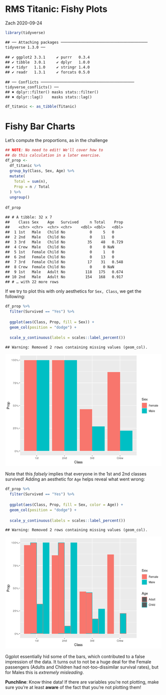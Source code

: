 RMS Titanic: Fishy Plots
================
Zach
2020-09-24

``` r
library(tidyverse)
```

    ## ── Attaching packages ─────────────────────────────────────── tidyverse 1.3.0 ──

    ## ✔ ggplot2 3.3.1     ✔ purrr   0.3.4
    ## ✔ tibble  3.0.1     ✔ dplyr   1.0.0
    ## ✔ tidyr   1.1.0     ✔ stringr 1.4.0
    ## ✔ readr   1.3.1     ✔ forcats 0.5.0

    ## ── Conflicts ────────────────────────────────────────── tidyverse_conflicts() ──
    ## ✖ dplyr::filter() masks stats::filter()
    ## ✖ dplyr::lag()    masks stats::lag()

``` r
df_titanic <- as_tibble(Titanic)
```

# Fishy Bar Charts

<!-- -------------------------------------------------- -->

Let’s compute the proportions, as in the challenge

``` r
## NOTE: No need to edit! We'll cover how to
## do this calculation in a later exercise.
df_prop <-
  df_titanic %>%
  group_by(Class, Sex, Age) %>%
  mutate(
    Total = sum(n),
    Prop = n / Total
  ) %>%
  ungroup()

df_prop
```

    ## # A tibble: 32 x 7
    ##    Class Sex    Age   Survived     n Total    Prop
    ##    <chr> <chr>  <chr> <chr>    <dbl> <dbl>   <dbl>
    ##  1 1st   Male   Child No           0     5   0    
    ##  2 2nd   Male   Child No           0    11   0    
    ##  3 3rd   Male   Child No          35    48   0.729
    ##  4 Crew  Male   Child No           0     0 NaN    
    ##  5 1st   Female Child No           0     1   0    
    ##  6 2nd   Female Child No           0    13   0    
    ##  7 3rd   Female Child No          17    31   0.548
    ##  8 Crew  Female Child No           0     0 NaN    
    ##  9 1st   Male   Adult No         118   175   0.674
    ## 10 2nd   Male   Adult No         154   168   0.917
    ## # … with 22 more rows

If we try to plot this with only aesthetics for `Sex, Class`, we get the
following:

``` r
df_prop %>%
  filter(Survived == "Yes") %>%

  ggplot(aes(Class, Prop, fill = Sex)) +
  geom_col(position = "dodge") +

  scale_y_continuous(labels = scales::label_percent())
```

    ## Warning: Removed 2 rows containing missing values (geom_col).

![](titanic_files/figure-gfm/q4-mistake-1.png)<!-- -->

Note that this *falsely* implies that everyone in the 1st and 2nd
classes survived\! Adding an aesthetic for `Age` helps reveal what went
wrong:

``` r
df_prop %>%
  filter(Survived == "Yes") %>%

  ggplot(aes(Class, Prop, fill = Sex, color = Age)) +
  geom_col(position = "dodge") +

  scale_y_continuous(labels = scales::label_percent())
```

    ## Warning: Removed 2 rows containing missing values (geom_col).

![](titanic_files/figure-gfm/q4-fixed-1.png)<!-- -->

Ggplot essentially hid some of the bars, which contributed to a false
impression of the data. It turns out to not be a huge deal for the
Female passengers (Adults and Children had not-too-dissimilar survival
rates), but for Males this is *extremely misleading*.

**Punchline**: Know thine data\! If there are variables you’re not
plotting, make sure you’re at least **aware** of the fact that you’re
not plotting them\!

